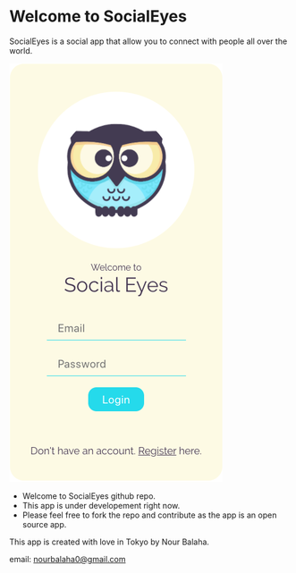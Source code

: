 # Welcome to SocialEyes

SocialEyes is a social app that allow you to connect with people all over the world.


![image](src/assets/SocialEyes.png)


* Welcome to SocialEyes github repo.
* This app is under developement right now.
* Please feel free to fork the repo and contribute as the app is an open source app.

This app is created with love in Tokyo by Nour Balaha.

email: nourbalaha0@gmail.com

